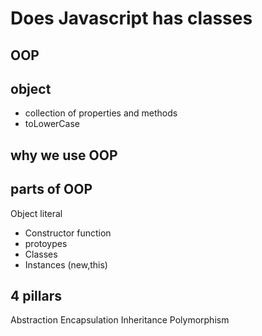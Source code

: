  # Does Javascript has classes

 ## OOP

 ## object
 - collection of properties and methods 
 - toLowerCase

 ## why we use OOP

## parts of OOP
Object literal

- Constructor function
- protoypes
- Classes
- Instances (new,this)

## 4 pillars 
Abstraction
Encapsulation
Inheritance
Polymorphism

